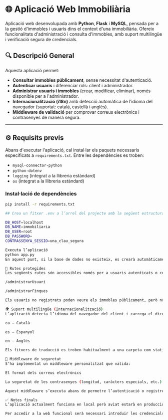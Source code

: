 ﻿# 🌐 Aplicació Web Immobiliària

Aplicació web desenvolupada amb **Python**, **Flask** i **MySQL**, pensada per a la gestió d'immobles i usuaris dins el context d'una immobiliària. Ofereix funcionalitats d'administració i consulta d'immobles, amb suport multilingüe i verificació segura de credencials.

## 🔍 Descripció General

Aquesta aplicació permet:
- **Consultar immobles públicament**, sense necessitat d'autenticació.
- **Autenticar usuaris** i diferenciar rols: client i administrador.
- **Administrar usuaris i immobles** (crear, modificar, eliminar), només disponible per a l'administrador.
- **Internacionalització (i18n)** amb detecció automàtica de l’idioma del navegador (suportat: català, castellà i anglès).
- **Middleware de validació** per comprovar correus electrònics i contrasenyes de manera segura.

---

## ⚙️ Requisits previs

Abans d'executar l'aplicació, cal instal·lar els paquets necessaris especificats a `requirements.txt`. Entre les dependències es troben:

- `mysql-connector-python`
- `python-dotenv`
- `logging` (integrat a la llibreria estàndard)
- `os` (integrat a la llibreria estàndard)

### Instal·lació de dependències

```bash
pip install -r requirements.txt

## Crea un fitxer .env a l’arrel del projecte amb la següent estructura:

DB_HOST=localhost
DB_NAME=immobiliaria
DB_USER=root
DB_PASSWORD=
CONTRASSENYA_SESSIO=una_clau_segura

Executa l’aplicació
python app.py
En aquest punt, si la base de dades no existeix, es crearà automàticament l’esquema.

🔐 Rutes protegides
Les següents rutes són accessibles només per a usuaris autenticats o com a administrador:

/administrarUsuari

/administrarFinques

Els usuaris no registrats poden veure els immobles públicament, però no poden fer cap modificació ni accedir a funcionalitats administratives.

🌍 Suport multilingüe (Internacionalització)
L’aplicació detecta l’idioma del navegador del client i carrega el diccionari corresponent en format JSON. Actualment es suporten:

ca – Català

es – Espanyol

en – Anglès

Els fitxers de traducció es troben habitualment a una carpeta com static/lang/ o similar, i es carreguen automàticament en iniciar la sessió de l’usuari o en accedir a la web.

🔐 Middleware de seguretat
S’ha implementat un middleware personalitzat que valida:

El format dels correus electrònics

La seguretat de les contrasenyes (longitud, caràcters especials, etc.)

Aquest middleware s’executa abans de permetre l’autenticació o registre de l’usuari.

✅ Notes finals
L’aplicació actualment funciona en local però aviat estarà en producció on implementarem noves funcións.

Per accedir a la web funcional serà necessari introduir les credencials d'un usuari ja registrat, mail i contrassenya que podreu trobar revisant la taula usuaris.
